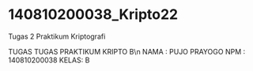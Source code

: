 # 140810200038_Kripto22
Tugas 2 Praktikum Kriptografi

TUGAS TUGAS PRAKTIKUM KRIPTO B\n
NAMA : PUJO PRAYOGO
NPM  : 140810200038
KELAS: B
